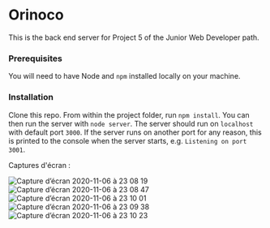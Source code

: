 # Orinoco #

This is the back end server for Project 5 of the Junior Web Developer path.

### Prerequisites ###

You will need to have Node and `npm` installed locally on your machine.

### Installation ###

Clone this repo. From within the project folder, run `npm install`. You 
can then run the server with `node server`. 
The server should run on `localhost` with default port `3000`. If the
server runs on another port for any reason, this is printed to the
console when the server starts, e.g. `Listening on port 3001`.

Captures d'écran :

![Capture d’écran 2020-11-06 à 23 08 19](https://user-images.githubusercontent.com/45094296/131009350-1fa3a0bc-3c85-440f-8c1f-d01e0394de5d.png)
![Capture d’écran 2020-11-06 à 23 08 47](https://user-images.githubusercontent.com/45094296/131009361-3a2b5e17-9d27-4d66-9a3f-1695a49f371a.png)
![Capture d’écran 2020-11-06 à 23 10 01](https://user-images.githubusercontent.com/45094296/131009373-11dd5a03-d436-4091-8008-574e0343ee63.png)
![Capture d’écran 2020-11-06 à 23 09 38](https://user-images.githubusercontent.com/45094296/131009460-f1e96b85-33bd-4789-bc83-0f7b0493ff94.png)
![Capture d’écran 2020-11-06 à 23 10 23](https://user-images.githubusercontent.com/45094296/131009415-1e2a0579-bbd7-480d-9b85-276b63d4d55f.png)




